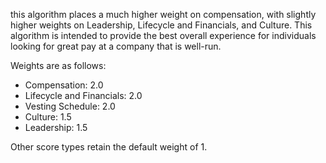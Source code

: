 this algorithm places a much higher weight on compensation, with 
slightly higher weights on Leadership, Lifecycle and Financials, and Culture.
This algorithm is intended to provide the best overall experience for individuals
looking for great pay at a company that is well-run.

Weights are as follows:

* Compensation: 2.0
* Lifecycle and Financials: 2.0
* Vesting Schedule: 2.0
* Culture: 1.5
* Leadership: 1.5

Other score types retain the default weight of 1.
